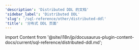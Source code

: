 ```yaml
---
'description': 'Distributed DDL 的文档'
'sidebar_label': 'Distributed DDL'
'slug': '/sql-reference/other/distributed-ddl'
'title': '分布式 DDL 页面'
---
```


import Content from '@site/i18n/jp/docusaurus-plugin-content-docs/current/sql-reference/distributed-ddl.md';

<Content/>
